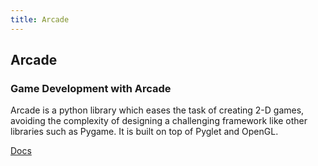 ```yaml
---
title: Arcade
---
```

## Arcade

### Game Development with Arcade

Arcade is a python library which eases the task of creating 2-D games, avoiding the complexity of designing a challenging framework like other libraries such as Pygame. It is built on top of Pyglet and OpenGL.

[Docs](http://arcade.academy)
